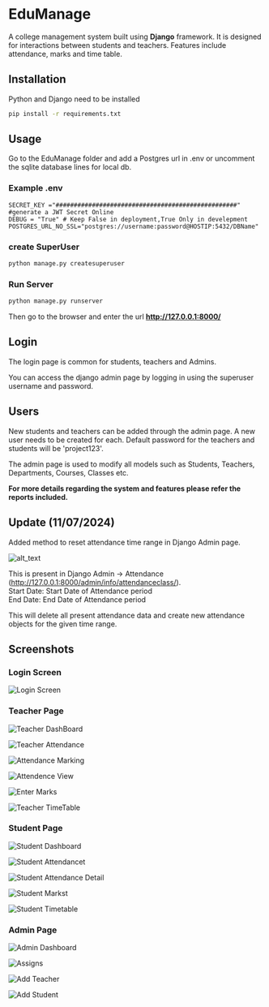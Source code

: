 # EduManage 

A college management system built using **Django** framework. It is designed for interactions between students and teachers. Features include attendance, marks and time table.

## Installation

Python and Django need to be installed

```bash
pip install -r requirements.txt
```

## Usage

Go to the EduManage folder and add a Postgres url in .env or uncomment the sqlite database lines for local db.

### Example .env

```
SECRET_KEY ="##################################################" #generate a JWT Secret Online
DEBUG = "True" # Keep False in deployment,True Only in develepment
POSTGRES_URL_NO_SSL="postgres://username:password@HOSTIP:5432/DBName"
```

### create SuperUser

```bash
python manage.py createsuperuser
```

### Run Server

```bash
python manage.py runserver
```

Then go to the browser and enter the url **http://127.0.0.1:8000/**

## Login

The login page is common for students, teachers and Admins.

You can access the django admin page by logging in using the superuser username and password.

## Users

New students and teachers can be added through the admin page. A new user needs to be created for each.
Default password for the teachers and students will be 'project123'.

The admin page is used to modify all models such as Students, Teachers, Departments, Courses, Classes etc.

**For more details regarding the system and features please refer the reports included.**

## Update (11/07/2024)

Added method to reset attendance time range in Django Admin page.

![alt_text](https://i.imgur.com/0xOWmUZ.png)

This is present in Django Admin -> Attendance (http://127.0.0.1:8000/admin/info/attendanceclass/).  
Start Date: Start Date of Attendance period  
End Date: End Date of Attendance period

This will delete all present attendance data and create new attendance objects for the given time range.

## Screenshots

### Login Screen

![Login Screen](https://imgur.com/WHXZ7hm.png)

### Teacher Page

![Teacher DashBoard](https://imgur.com/lhRQnnE.png)

![Teacher Attendance](https://imgur.com/N4VVbVR.png)

![Attendance Marking](https://imgur.com/9GKsdBP.png)

![Attendence View](https://imgur.com/88TThj6.png)

![Enter Marks](https://imgur.com/OmrNNU4.png)

![Teacher TimeTable](https://imgur.com/pJcXVI5.png)

### Student Page

![Student Dashboard](https://imgur.com/219KXjZ.png)

![Student Attendancet](https://imgur.com/lv9V7gP.png)

![Student Attendance Detail](https://imgur.com/ygo5d8U.png)

![Student Markst](https://imgur.com/BLhUmp4.png)

![Student Timetable](https://imgur.com/FczljbU.png)

### Admin Page

![Admin Dashboard](https://imgur.com/nRobbTj.png)

![Assigns](https://imgur.com/MzILYWA.png)

![Add Teacher](https://imgur.com/7vDvgim.png)

![Add Student](https://imgur.com/psox5xA.png)
